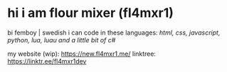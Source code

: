 # hi i am flour mixer (fl4mxr1)
bi femboy | swedish
i can code in these languages: *html, css, javascript, python, lua, luau and a little bit of c#*

my website (wip): https://new.fl4mxr1.me/
linktree: https://linktr.ee/fl4mxr1dev
